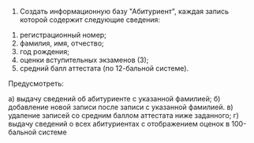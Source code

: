 1.	Создать информационную базу "Абитуриент", каждая запись которой содержит следующие сведения:
1)	регистрационный номер;
2)	фамилия, имя, отчество;
3)	год рождения;
4)	оценки вступительных экзаменов (3);
5)	средний балл аттестата (по 12-бальной системе).

Предусмотреть:

а) выдачу сведений об абитуриенте с указанной фамилией;
б) добавление новой записи после записи с указанной фамилией.
в) удаление записей со средним баллом аттестата ниже заданного;
г) выдачу сведений о всех абитуриентах с отображением оценок в 100-бальной системе
